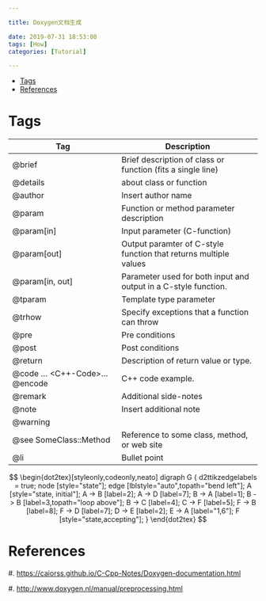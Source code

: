 ```yaml
---

title: Doxygen文档生成

date: 2019-07-31 18:53:08
tags: [How]
categories: [Tutorial]

---
```


<!-- vim-markdown-toc GFM -->

* [Tags](#tags)
* [References](#references)

<!-- vim-markdown-toc -->

<!-- more -->

# Tags

|Tag | Description |
|--- | ------ |
| @brief |   Brief description of class or function (fits a single line)
| @details |   about class or function
| @author <AUTHOR NAME> | Insert author name
| @param <PARAM> <DESCR> |  Function or method parameter description
| @param[in] <PARAM> <DESCR>  | Input parameter (C-function)
| @param[out] <PARAM> <DESCR> |  Output paramter of C-style function that returns multiple values
| @param[in, out] <PARAM> <DESCR> |  Parameter used for both input and output in a C-style function.
| @tparam <PARAM> <DESCR> |  Template type parameter
| @trhow <EXCEP-DESCR>  | Specify exceptions that a function can throw
| @pre <DESCR>  | Pre conditions
| @post <DESCR>  | Post conditions
| @return <DESCR>  | Description of return value or type.
| @code … <C++-Code>… @encode  | C++ code example.
| @remark  | Additional side-notes
| @note  | Insert additional note
| @warning |   
| @see SomeClass::Method |  Reference to some class, method, or web site
| @li  | Bullet point

$$
\begin{dot2tex}[styleonly,codeonly,neato]
digraph G {
d2ttikzedgelabels = true;
node [style="state"];
edge [lblstyle="auto",topath="bend left"];
A [style="state, initial"];
A -> B [label=2];
A -> D [label=7];
B -> A [label=1];
B -> B [label=3,topath="loop above"];
B -> C [label=4];
C -> F [label=5];
F -> B [label=8];
F -> D [label=7];
D -> E [label=2];
E -> A [label="1,6"];
F [style="state,accepting"];
}
\end{dot2tex}
$$ 

# References

#. https://caiorss.github.io/C-Cpp-Notes/Doxygen-documentation.html

#. http://www.doxygen.nl/manual/preprocessing.html
